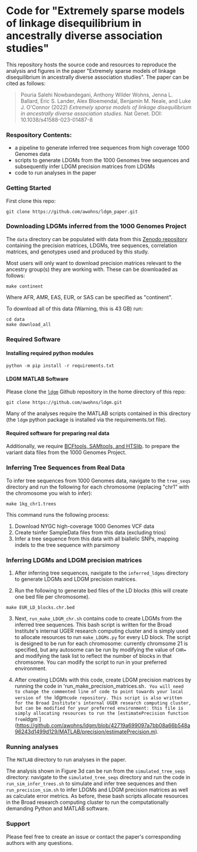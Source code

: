 # Code for "Extremely sparse models of linkage disequilibrium in ancestrally diverse association studies"

This repository hosts the source code and resources to reproduce the analysis and figures in the paper "Extremely sparse models of linkage disequilibrium in ancestrally diverse association studies". The paper can be cited as follows:

> Pouria Salehi Nowbandegani, Anthony Wilder Wohns, Jenna L. Ballard, Eric S. Lander, Alex Bloemendal, Benjamin M. Neale, and Luke J. O'Connor (2022) _Extremely sparse models of linkage disequilibrium in ancestrally diverse association studies_. Nat Genet. DOI: 10.1038/s41588-023-01487-8


### Respository Contents:
* a pipeline to generate inferred tree sequences from high coverage 1000 Genomes data
* scripts to generate LDGMs from the 1000 Genomes tree sequences and subsequently infer LDGM precision matrices from LDGMs
* code to run analyses in the paper


### Getting Started
First clone this repo:

```
git clone https://github.com/awohns/ldgm_paper.git
```

### Downloading LDGMs inferred from the 1000 Genomes Project

The `data` directory can be populated with data from this [Zenodo repository](https://zenodo.org/record/8157131) containing the precision matrices, LDGMs, tree sequences, correlation matrices, and genotypes used and produced by this study. 

Most users will only want to download precision matrices relevant to the ancestry group(s) they are working with. These can be downloaded as follows:

```
make continent 
```

Where AFR, AMR, EAS, EUR, or SAS can be specified as "continent".

To download all of this data (Warning, this is 43 GB) run:

```
cd data
make download_all
```

### Required Software

#### Installing required python modules

```
python -m pip install -r requirements.txt
```

#### LDGM MATLAB Software

Please clone the [`ldgm`](https://github.com/awohns/ldgm) Github repository in the home directory of this repo:

```
git clone https://github.com/awohns/ldgm.git
```

Many of the analyses require the MATLAB scripts contained in this directory (the `ldgm` python package is installed via the requirements.txt file).

#### Required software for preparing real data

Additionally, we require [BCFtools, SAMtools, and HTSlib](http://www.htslib.org/download/).
to prepare the variant data files from the 1000 Genomes Project.


### Inferring Tree Sequences from Real Data

To infer tree sequences from 1000 Genomes data, navigate to the `tree_seqs` directory and run the following for each chromosome (replacing "chr1" with the chromosome you wish to infer):

```
make 1kg_chr1.trees
```

This command runs the following process:
1. Download NYGC high-coverage 1000 Genomes VCF data
2. Create tsinfer SampleData files from this data (excluding trios)
3. Infer a tree sequence from this data with all biallelic SNPs, mapping indels to the tree sequence with parsimony


### Inferring LDGMs and LDGM precision matrices

1. After inferring tree sequences, navigate to the `inferred_ldgms` directory to generate LDGMs and LDGM precision matrices.

2. Run the following to generate bed files of the LD blocks (this will create one bed file per chromosome).

```
make EUR_LD_blocks.chr.bed
```

3. Next, `run_make_LDGM_chr.sh` contains code to create LDGMs from the inferred tree sequences. This bash script is written for the Broad Institute's internal UGER research computing cluster and is simply used to allocate resources to run `make_LDGMs.py` for every LD block. The script is designed to be run for each chromosome: currently chromsome 21 is specified, but any autosome can be run by modifying the value of `CHR=` and modifying the task list to reflect the number of blocks in that chromsome. You can modify the script to run in your preferred environment.

4. After creating LDGMs with this code, create LDGM precision matrices by running the code in 'run_make_precision_matrices.sh`. You will need to change the commented line of code to point towards your local version of the `ldgm` code repository. This script is also written for the Broad Institute's internal UGER research computing cluster, but can be modified for your preferred environment: this file is simply allocating resources to run the [estimatePrecision function from `ldgm`](https://github.com/awohns/ldgm/blob/42719a699097a7bb08a66b548a96243d1499d129/MATLAB/precision/estimatePrecision.m).


### Running analyses

The `MATLAB` directory to run analyses in the paper.

The analysis shown in Figure 3d can be run from the `simulated_tree_seqs` directory: navigate to the `simulated_tree_seqs` directory and run the code in `run_sim_infer_trees.sh` to simulate and infer tree sequences and then `run_precision_sim.sh` to infer LDGMs and LDGM precision matrices as well as calculate error metrics. As before, these bash scripts allocate resources in the Broad research computing cluster to run the computationally demanding Python and MATLAB software.

### Support
Please feel free to create an issue or contact the paper's corresponding authors with any questions.
